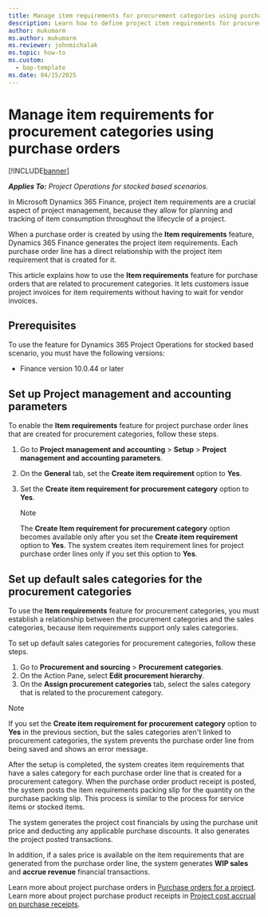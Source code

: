 ```yaml
---
title: Manage item requirements for procurement categories using purchase orders
description: Learn how to define project item requirements for procurement categories by using purchase orders, and how to generate project costs through product receipts for procurement categories.
author: mukumarm
ms.author: mukumarm
ms.reviewer: johnmichalak
ms.topic: how-to
ms.custom: 
  - bap-template
ms.date: 04/15/2025
---
```


# Manage item requirements for procurement categories using purchase orders

[!INCLUDE[banner](../includes/banner.md)]

_**Applies To:** Project Operations for stocked based scenarios._

In Microsoft Dynamics 365 Finance, project item requirements are a crucial aspect of project management, because they allow for planning and tracking of item consumption throughout the lifecycle of a project.

When a purchase order is created by using the **Item requirements** feature, Dynamics 365 Finance generates the project item requirements. Each purchase order line has a direct relationship with the project item requirement that is created for it.

This article explains how to use the **Item requirements** feature for purchase orders that are related to procurement categories. It lets customers issue project invoices for item requirements without having to wait for vendor invoices.

## Prerequisites

To use the feature for Dynamics 365 Project Operations for stocked based scenario, you must have the following versions:

- Finance version 10.0.44 or later

## Set up Project management and accounting parameters

To enable the **Item requirements** feature for project purchase order lines that are created for procurement categories, follow these steps.

1. Go to **Project management and accounting** \> **Setup** \> **Project management and accounting parameters**.
1. On the **General** tab, set the **Create item requirement** option to **Yes**.
1. Set the **Create item requirement for procurement category** option to **Yes**.

    > [!NOTE]
    > The **Create Item requirement for procurement category** option becomes available only after you set the **Create item requirement** option to **Yes**. The system creates item requirement lines for project purchase order lines only if you set this option to **Yes**.

## Set up default sales categories for the procurement categories

To use the **Item requirements** feature for procurement categories, you must establish a relationship between the procurement categories and the sales categories, because item requirements support only sales categories.

To set up default sales categories for procurement categories, follow these steps.

1. Go to **Procurement and sourcing** \> **Procurement categories**.
1. On the Action Pane, select **Edit procurement hierarchy**.
1. On the **Assign procurement categories** tab, select the sales category that is related to the procurement category.

> [!NOTE]
> If you set the **Create item requirement for procurement category** option to **Yes** in the previous section, but the sales categories aren't linked to procurement categories, the system prevents the purchase order line from being saved and shows an error message.

After the setup is completed, the system creates item requirements that have a sales category for each purchase order line that is created for a procurement category. When the purchase order product receipt is posted, the system posts the item requirements packing slip for the quantity on the purchase packing slip. This process is similar to the process for service items or stocked items.

The system generates the project cost financials by using the purchase unit price and deducting any applicable purchase discounts. It also generates the project posted transactions.

In addition, if a sales price is available on the item requirements that are generated from the purchase order line, the system generates **WIP sales** and **accrue revenue** financial transactions.

Learn more about project purchase orders in [Purchase orders for a project](project-purchase-orders.md). Learn more about project purchase product receipts in [Project cost accrual on purchase receipts](/dynamics365/finance/accounts-payable/project-cost-accrual-purchase-receipts).
